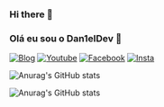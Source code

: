 ### Hi there 👋
### Olá eu sou o Dan1elDev 👋

[![Blog](https://img.shields.io/badge/Blogger-FF5722?style=for-the-badge&logo=blogger&logoColor=white)](caminho)
[![Youtube](https://img.shields.io/badge/YouTube-FF0000?style=for-the-badge&logo=youtube&logoColor=white)](caminho)
[![Facebook](https://img.shields.io/badge/Facebook-1877F2?style=for-the-badge&logo=facebook&logoColor=white)](caminho)
[![Insta](https://img.shields.io/badge/Instagram-E4405F?style=for-the-badge&logo=instagram&logoColor=white)](caminho)

![Anurag's GitHub stats](https://github-readme-stats.vercel.app/api?username=dan1eldev&show_icons=true&theme=radical)

![Anurag's GitHub stats](https://github-readme-stats.vercel.app/api?username=anuraghazra&show_icons=true&theme=radical)
<!--
**Dan1elDev/Dan1elDev** is a ✨ _special_ ✨ repository because its `README.md` (this file) appears on your GitHub profile.

Here are some ideas to get you started:

- 🔭 I’m currently working on ...
- 🌱 I’m currently learning ...
- 👯 I’m looking to collaborate on ...
- 🤔 I’m looking for help with ...
- 💬 Ask me about ...
- 📫 How to reach me: ...
- 😄 Pronouns: ...
- ⚡ Fun fact: ...
-->
